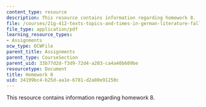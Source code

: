 ```yaml
---
content_type: resource
description: This resource contains information regarding homework 8.
file: /courses/21g-412-texts-topics-and-times-in-german-literature-fall-2009/34199bc4b25daa1e6781d2a80e91250c_MIT21G_412F09_hw08.pdf
file_type: application/pdf
learning_resource_types:
- Assignments
ocw_type: OCWFile
parent_title: Assignments
parent_type: CourseSection
parent_uid: 33b77d2d-f3d9-72d4-a203-ca4a40b609be
resourcetype: Document
title: Homework 8
uid: 34199bc4-b25d-aa1e-6781-d2a80e91250c
---
```

This resource contains information regarding homework 8.

